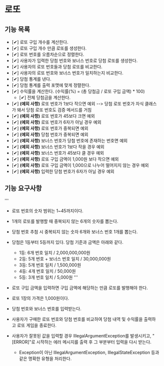 # 로또

## 기능 목록
- [✔] 로또 구입 개수를 계산한다.
- [✔] 로또 구입 개수 만큼 로또를 생성한다.
- [✔] 로또 번호를 오름차순으로 정렬한다.
- [✔] 사용자가 입력한 당첨 번호와 보너스 번호로 당첨 로또를 생성한다.
- [✔] 사용자의 로또 번호들과 당첨 로또를 비교한다.
- [✔] 사용자의 로또 번호와 보너스 번호가 일치하는지 비교한다.
- [✔] 당첨 통계를 낸다.
- [✔] 당첨 통계를 출력 포맷에 맞게 정렬한다.
- [✔] 수익률을 계산한다. (수익률(%) = (총 당첨금 / 로또 구입 금액) * 100)
  - [✔] 전체 당첨금을 계산한다.
- [✔] **(예외 사항)** 로또 번호가 1보다 작으면 예외 --> 당첨 로또 번호가 자식 클래스가 돼서 당첨 로또 번호도 검증 메서드를 거침
- [✔] **(예외 사항)** 로또 번호가 45보다 크면 예외
- [✔] **(예외 사항)** 로또 번호가 6자가 아닐 경우 예외
- [✔] **(예외 사항)** 로또 번호가 중복되면 예외
- [✔] **(예외 사항)** 당첨 번호가 중복되면 예외
- [✔] **(예외 사항)** 보너스 번호가 당첨 번호에 존재하는 번호면 예외
- [✔] **(예외 사항)** 보너스 번호가 1보다 작을 경우 예외
- [✔] **(예외 사항)** 보너스 번호가 45보다 클 경우 예외
- [✔] **(예외 사항)** 로또 구입 금액이 1,000원 보다 작으면 예외
- [✔] **(예외 사항)** 로또 구입 금액이 1,000으로 나누어 떨어지지 않는 경우 예외
- [✔] **(예외 사항)** 입력한 당첨 번호가 6자가 아닐 경우 예외


## 기능 요구사항
'''
- 로또 번호의 숫자 범위는 1~45까지이다.
- 1개의 로또를 발행할 때 중복되지 않는 6개의 숫자를 뽑는다.
- 당첨 번호 추첨 시 중복되지 않는 숫자 6개와 보너스 번호 1개를 뽑는다.
- 당첨은 1등부터 5등까지 있다. 당첨 기준과 금액은 아래와 같다.
    - 1등: 6개 번호 일치 / 2,000,000,000원
    - 2등: 5개 번호 + 보너스 번호 일치 / 30,000,000원
    - 3등: 5개 번호 일치 / 1,500,000원
    - 4등: 4개 번호 일치 / 50,000원
    - 5등: 3개 번호 일치 / 5,000원
'''

- 로또 구입 금액을 입력하면 구입 금액에 해당하는 만큼 로또를 발행해야 한다.
- 로또 1장의 가격은 1,000원이다.
- 당첨 번호와 보너스 번호를 입력받는다.
- 사용자가 구매한 로또 번호와 당첨 번호를 비교하여 당첨 내역 및 수익률을 출력하고 로또 게임을 종료한다.
- 사용자가 잘못된 값을 입력할 경우 IllegalArgumentException를 발생시키고, "[ERROR]"로 시작하는 에러 메시지를 출력 후 그 부분부터 입력을 다시 받는다.
  - Exception이 아닌 IllegalArgumentException, IllegalStateException 등과 같은 명확한 유형을 처리한다.